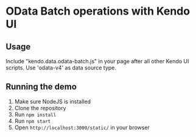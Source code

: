 # OData Batch operations with Kendo UI

## Usage

Include "kendo.data.odata-batch.js" in your page after all other Kendo UI scripts. Use 'odata-v4' as data source type.

## Running the demo

1. Make sure NodeJS is installed
2. Clone the repository
3. Run `npm install`
4. Run `npm start`
5. Open `http://localhost:3000/static/` in your browser
